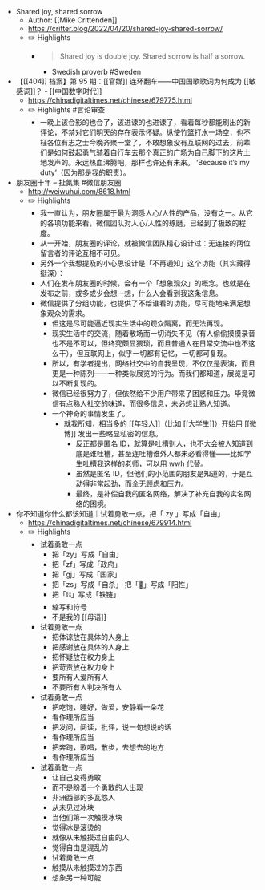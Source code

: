 - Shared joy, shared sorrow
	- Author: [[Mike Crittenden]]
	- https://critter.blog/2022/04/20/shared-joy-shared-sorrow/
	- ✏️ Highlights
		- > Shared joy is double joy. Shared sorrow is half a sorrow.
			- Swedish proverb #Sweden
- 【[[404]] 档案】第 95 期：[[官媒]] 连环翻车——中国国歌歌词为何成为 [[敏感词]]？ - [[中国数字时代]]
	- https://chinadigitaltimes.net/chinese/679775.html
	- ✏️ Highlights #言论审查
		- 一晚上该合影的也合了，该进谏的也进谏了，看着每秒都能刷出的新评论，不禁对它们明天的存在表示怀疑。纵使竹篮打水一场空，也不枉各位有志之士今晚齐聚一堂了，不敢想象没有互联网的过去，前辈们是如何鼓起勇气骑着自行车去那个真正的广场为自己脚下的这片土地发声的。永远热血沸腾吧，那样也许还有未来。 ‘Because it’s my duty’（因为那是我的职责）。
- 朋友圈十年 – 扯氮集 #微信朋友圈
	- http://weiwuhui.com/8618.html
	- ✏️ Highlights
		- 我一直认为，朋友圈属于最为洞悉人心/人性的产品，没有之一。从它的各项功能来看，微信团队对人心/人性的琢磨，已经到了极致的程度。
		- 从一开始，朋友圈的评论，就被微信团队精心设计过：无连接的两位留言者的评论互相不可见。
		- 另外一个我想提及的小心思设计是「不再通知」这个功能（其实藏得挺深）：
		- 人们在发布朋友圈的时候，会有一个「想象观众」的概念。也就是在发布之前，或多或少会想一想，什么人会看到我这条信息。
		- 微信提供了分组功能，也提供了不给谁看的功能，尽可能地来满足想象观众的需求。
			- 但这是尽可能逼近现实生活中的观众隔离，而无法再现。
			- 现实生活中的交流，随着散场而一切消失不见（有人偷偷摸摸录音也不是不可以，但终究颇显猥琐，而且普通人在日常交流中也不这么干），但互联网上，似乎一切都有记忆，一切都可复现。
			- 所以，有学者提出，网络社交中的自我呈现，不仅仅是表演，而且更是一种陈列——一种类似展览的行为。而我们都知道，展览是可以不断复现的。
			- 微信已经很努力了，但依然给不少用户带来了困惑和压力。毕竟微信有点熟人社交的味道，而很多信息，未必想让熟人知道。
			- 一个神奇的事情发生了。
				- 就我所知，相当多的 [[年轻人]]（比如 [[大学生]]）开始用 [[微博]] 发出一些略显私密的信息。
					- 反正都是匿名 ID，就算是吐槽别人，也不大会被人知道到底是谁吐槽，甚至连吐槽谁外人都未必看得懂——比如学生吐槽我这样的老师，可以用 wwh 代替。
					- 虽然是匿名 ID，但他们的小范围的朋友是知道的，于是互动得非常起劲，而全无顾虑和压力。
					- 最终，是补偿自我的匿名网络，解决了补充自我的实名网络的困境。
- 你不知道你什么都该知道｜试着勇敢一点，把「 zy 」写成「自由」
	- https://chinadigitaltimes.net/chinese/679914.html
	- ✏️ Highlights
		- 试着勇敢一点
			- 把「zy」写成「自由」
			- 把「zf」写成「政府」
			- 把「gj」写成「国家」
			- 把「zs」写成「自杀」
			  把「🐏」写成「阳性」
			- 把「⛓」写成「铁链」
			- 缩写和符号
			- 不是我的 [[母语]]
		- 试着勇敢一点
			- 把体谅放在具体的人身上
			- 把感谢放在具体的人身上
			- 把怀疑放在权力身上
			- 把苛责放在权力身上
			- 要所有人爱所有人
			- 不要所有人判决所有人
		- 试着勇敢一点
			- 把吃饱，睡好，做爱，安静看一朵花
			- 看作理所应当
			- 把发问，阅读，批评，说一句想说的话
			- 看作理所应当
			- 把奔跑，歌唱，散步，去想去的地方
			- 看作理所应当
		- 试着勇敢一点
			- 让自己变得勇敢
			- 而不是盼着一个勇敢的人出现
			- 非洲西部的多瓦悠人
			- 从未见过冰块
			- 当他们第一次触摸冰块
			- 觉得冰是滚烫的
			- 就像从未触摸过自由的人
			- 觉得自由是混乱的
			- 试着勇敢一点
			- 触摸从未触摸过的东西
			- 想象另一种可能